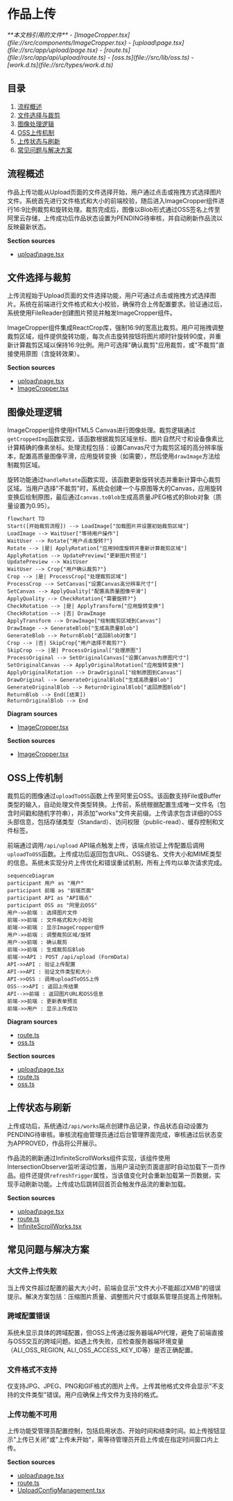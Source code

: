 # 作品上传

<cite>
**本文档引用的文件**  
- [ImageCropper.tsx](file://src/components/ImageCropper.tsx)
- [upload\page.tsx](file://src/app/upload/page.tsx)
- [route.ts](file://src/app/api/upload/route.ts)
- [oss.ts](file://src/lib/oss.ts)
- [work.d.ts](file://src/types/work.d.ts)
</cite>

## 目录
1. [流程概述](#流程概述)
2. [文件选择与裁剪](#文件选择与裁剪)
3. [图像处理逻辑](#图像处理逻辑)
4. [OSS上传机制](#oss上传机制)
5. [上传状态与刷新](#上传状态与刷新)
6. [常见问题与解决方案](#常见问题与解决方案)

## 流程概述

作品上传功能从Upload页面的文件选择开始，用户通过点击或拖拽方式选择图片文件。系统首先进行文件格式和大小的前端校验，随后进入ImageCropper组件进行16:9比例裁剪和旋转处理。裁剪完成后，图像以Blob形式通过OSS签名上传至阿里云存储，上传成功后作品状态设置为PENDING待审核，并自动刷新作品流以反映最新状态。

**Section sources**
- [upload\page.tsx](file://src/app/upload/page.tsx#L0-L645)

## 文件选择与裁剪

上传流程始于Upload页面的文件选择功能，用户可通过点击或拖拽方式选择图片。系统在前端进行文件格式和大小校验，确保符合上传配置要求。验证通过后，系统使用FileReader创建图片预览并触发ImageCropper组件。

ImageCropper组件集成ReactCrop库，强制16:9的宽高比裁剪。用户可拖拽调整裁剪区域，组件提供旋转功能，每次点击旋转按钮将图片顺时针旋转90度，并重新计算裁剪区域以保持16:9比例。用户可选择"确认裁剪"应用裁剪，或"不裁剪"直接使用原图（含旋转效果）。

**Section sources**
- [upload\page.tsx](file://src/app/upload/page.tsx#L158-L201)
- [ImageCropper.tsx](file://src/components/ImageCropper.tsx#L40-L309)

## 图像处理逻辑

ImageCropper组件使用HTML5 Canvas进行图像处理。裁剪逻辑通过`getCroppedImg`函数实现，该函数根据裁剪区域坐标、图片自然尺寸和设备像素比计算精确的像素坐标。处理流程包括：设置Canvas尺寸为裁剪区域的高分辨率版本，配置高质量图像平滑，应用旋转变换（如需要），然后使用`drawImage`方法绘制裁剪区域。

旋转功能通过`handleRotate`函数实现，该函数更新旋转状态并重新计算中心裁剪区域。当用户选择"不裁剪"时，系统会创建一个与原图等大的Canvas，应用旋转变换后绘制原图，最后通过`canvas.toBlob`生成高质量JPEG格式的Blob对象（质量设置为0.95）。

```mermaid
flowchart TD
Start([开始裁剪流程]) --> LoadImage["加载图片并设置初始裁剪区域"]
LoadImage --> WaitUser["等待用户操作"]
WaitUser --> Rotate{"用户点击旋转?"}
Rotate --> |是| ApplyRotation["应用90度旋转并重新计算裁剪区域"]
ApplyRotation --> UpdatePreview["更新图片预览"]
UpdatePreview --> WaitUser
WaitUser --> Crop{"用户确认裁剪?"}
Crop --> |是| ProcessCrop["处理裁剪区域"]
ProcessCrop --> SetCanvas["设置Canvas高分辨率尺寸"]
SetCanvas --> ApplyQuality["配置高质量图像平滑"]
ApplyQuality --> CheckRotation{"需要旋转?"}
CheckRotation --> |是| ApplyTransform["应用旋转变换"]
CheckRotation --> |否| DrawImage
ApplyTransform --> DrawImage["绘制裁剪区域到Canvas"]
DrawImage --> GenerateBlob["生成高质量Blob"]
GenerateBlob --> ReturnBlob["返回Blob对象"]
Crop --> |否| SkipCrop{"用户选择不裁剪?"}
SkipCrop --> |是| ProcessOriginal["处理原图"]
ProcessOriginal --> SetOriginalCanvas["设置Canvas为原图尺寸"]
SetOriginalCanvas --> ApplyOriginalRotation["应用旋转变换"]
ApplyOriginalRotation --> DrawOriginal["绘制原图到Canvas"]
DrawOriginal --> GenerateOriginalBlob["生成高质量Blob"]
GenerateOriginalBlob --> ReturnOriginalBlob["返回原图Blob"]
ReturnBlob --> End([结束])
ReturnOriginalBlob --> End
```

**Diagram sources**
- [ImageCropper.tsx](file://src/components/ImageCropper.tsx#L40-L309)

**Section sources**
- [ImageCropper.tsx](file://src/components/ImageCropper.tsx#L40-L309)

## OSS上传机制

裁剪后的图像通过`uploadToOSS`函数上传至阿里云OSS。该函数支持File或Buffer类型的输入，自动处理文件类型转换。上传前，系统根据配置生成唯一文件名（包含时间戳和随机字符串），并添加"works"文件夹前缀。上传请求包含详细的OSS头部信息，包括存储类型（Standard）、访问权限（public-read）、缓存控制和文件标签。

前端通过调用`/api/upload` API端点触发上传，该端点验证上传配置后调用`uploadToOSS`函数。上传成功后返回包含URL、OSS键名、文件大小和MIME类型的信息。系统未实现分片上传优化和错误重试机制，所有上传均以单次请求完成。

```mermaid
sequenceDiagram
participant 用户 as "用户"
participant 前端 as "前端页面"
participant API as "API端点"
participant OSS as "阿里云OSS"
用户->>前端 : 选择图片文件
前端->>前端 : 文件格式和大小校验
前端->>前端 : 显示ImageCropper组件
用户->>前端 : 调整裁剪区域/旋转
用户->>前端 : 确认裁剪
前端->>前端 : 生成裁剪后Blob
前端->>API : POST /api/upload (FormData)
API->>API : 验证上传配置
API->>API : 验证文件类型和大小
API->>OSS : 调用uploadToOSS上传
OSS-->>API : 返回上传结果
API-->>前端 : 返回图片URL和OSS信息
前端->>前端 : 更新表单预览
前端->>用户 : 显示上传成功
```

**Diagram sources**
- [route.ts](file://src/app/api/upload/route.ts#L0-L114)
- [oss.ts](file://src/lib/oss.ts#L50-L106)

**Section sources**
- [upload\page.tsx](file://src/app/upload/page.tsx#L0-L645)
- [route.ts](file://src/app/api/upload/route.ts#L0-L114)
- [oss.ts](file://src/lib/oss.ts#L50-L106)

## 上传状态与刷新

上传成功后，系统通过`/api/works`端点创建作品记录，作品状态自动设置为PENDING待审核。审核流程由管理员通过后台管理界面完成，审核通过后状态变为APPROVED，作品将公开展示。

作品流的刷新通过InfiniteScrollWorks组件实现，该组件使用IntersectionObserver监听滚动位置，当用户滚动到页面底部时自动加载下一页作品。组件还提供`refreshTrigger`属性，当该值变化时会重新加载第一页数据，实现手动刷新功能。上传成功后跳转回首页会触发作品流的重新加载。

**Section sources**
- [upload\page.tsx](file://src/app/upload/page.tsx#L0-L645)
- [route.ts](file://src/app/api/works/route.ts#L0-L206)
- [InfiniteScrollWorks.tsx](file://src/components/InfiniteScrollWorks.tsx#L7-L267)

## 常见问题与解决方案

### 大文件上传失败
当上传文件超过配置的最大大小时，前端会显示"文件大小不能超过XMB"的错误提示。解决方案包括：压缩图片质量、调整图片尺寸或联系管理员提高上传限制。

### 跨域配置错误
系统未显示具体的跨域配置，但OSS上传通过服务器端API代理，避免了前端直接与OSS交互的跨域问题。如遇上传失败，应检查服务器端环境变量（ALI_OSS_REGION, ALI_OSS_ACCESS_KEY_ID等）是否正确配置。

### 文件格式不支持
仅支持JPG、JPEG、PNG和GIF格式的图片上传。上传其他格式文件会显示"不支持的文件类型"错误。用户应确保上传文件为支持的格式。

### 上传功能不可用
上传功能受管理员配置控制，包括启用状态、开始时间和结束时间。如上传按钮显示"上传已关闭"或"上传未开始"，需等待管理员开启上传或在指定时间窗口内上传。

**Section sources**
- [upload\page.tsx](file://src/app/upload/page.tsx#L0-L645)
- [route.ts](file://src/app/api/upload/route.ts#L0-L114)
- [UploadConfigManagement.tsx](file://src/components/admin/UploadConfigManagement.tsx#L0-L48)